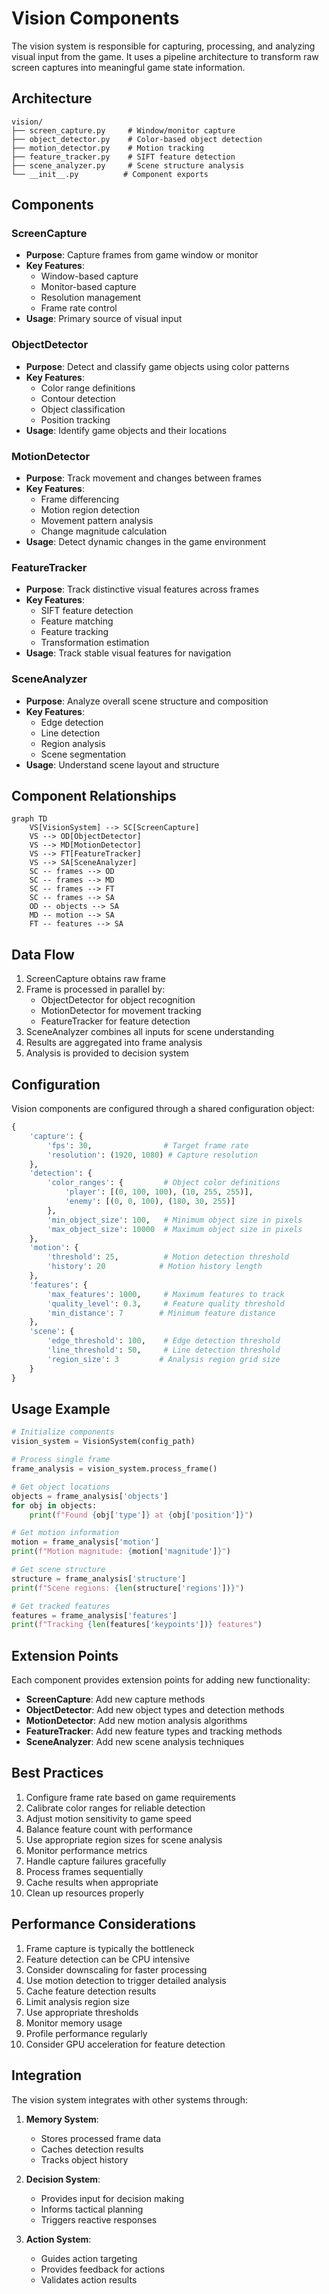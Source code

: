 # Vision Components

The vision system is responsible for capturing, processing, and analyzing visual input from the game. It uses a pipeline architecture to transform raw screen captures into meaningful game state information.

## Architecture

```
vision/
├── screen_capture.py     # Window/monitor capture
├── object_detector.py    # Color-based object detection
├── motion_detector.py    # Motion tracking
├── feature_tracker.py    # SIFT feature detection
├── scene_analyzer.py     # Scene structure analysis
└── __init__.py          # Component exports
```

## Components

### ScreenCapture
- **Purpose**: Capture frames from game window or monitor
- **Key Features**:
  - Window-based capture
  - Monitor-based capture
  - Resolution management
  - Frame rate control
- **Usage**: Primary source of visual input

### ObjectDetector
- **Purpose**: Detect and classify game objects using color patterns
- **Key Features**:
  - Color range definitions
  - Contour detection
  - Object classification
  - Position tracking
- **Usage**: Identify game objects and their locations

### MotionDetector
- **Purpose**: Track movement and changes between frames
- **Key Features**:
  - Frame differencing
  - Motion region detection
  - Movement pattern analysis
  - Change magnitude calculation
- **Usage**: Detect dynamic changes in the game environment

### FeatureTracker
- **Purpose**: Track distinctive visual features across frames
- **Key Features**:
  - SIFT feature detection
  - Feature matching
  - Feature tracking
  - Transformation estimation
- **Usage**: Track stable visual features for navigation

### SceneAnalyzer
- **Purpose**: Analyze overall scene structure and composition
- **Key Features**:
  - Edge detection
  - Line detection
  - Region analysis
  - Scene segmentation
- **Usage**: Understand scene layout and structure

## Component Relationships

```mermaid
graph TD
    VS[VisionSystem] --> SC[ScreenCapture]
    VS --> OD[ObjectDetector]
    VS --> MD[MotionDetector]
    VS --> FT[FeatureTracker]
    VS --> SA[SceneAnalyzer]
    SC -- frames --> OD
    SC -- frames --> MD
    SC -- frames --> FT
    SC -- frames --> SA
    OD -- objects --> SA
    MD -- motion --> SA
    FT -- features --> SA
```

## Data Flow

1. ScreenCapture obtains raw frame
2. Frame is processed in parallel by:
   - ObjectDetector for object recognition
   - MotionDetector for movement tracking
   - FeatureTracker for feature detection
3. SceneAnalyzer combines all inputs for scene understanding
4. Results are aggregated into frame analysis
5. Analysis is provided to decision system

## Configuration

Vision components are configured through a shared configuration object:

```python
{
    'capture': {
        'fps': 30,                # Target frame rate
        'resolution': (1920, 1080) # Capture resolution
    },
    'detection': {
        'color_ranges': {         # Object color definitions
            'player': [(0, 100, 100), (10, 255, 255)],
            'enemy': [(0, 0, 100), (180, 30, 255)]
        },
        'min_object_size': 100,   # Minimum object size in pixels
        'max_object_size': 10000  # Maximum object size in pixels
    },
    'motion': {
        'threshold': 25,          # Motion detection threshold
        'history': 20            # Motion history length
    },
    'features': {
        'max_features': 1000,     # Maximum features to track
        'quality_level': 0.3,     # Feature quality threshold
        'min_distance': 7        # Minimum feature distance
    },
    'scene': {
        'edge_threshold': 100,    # Edge detection threshold
        'line_threshold': 50,     # Line detection threshold
        'region_size': 3         # Analysis region grid size
    }
}
```

## Usage Example

```python
# Initialize components
vision_system = VisionSystem(config_path)

# Process single frame
frame_analysis = vision_system.process_frame()

# Get object locations
objects = frame_analysis['objects']
for obj in objects:
    print(f"Found {obj['type']} at {obj['position']}")

# Get motion information
motion = frame_analysis['motion']
print(f"Motion magnitude: {motion['magnitude']}")

# Get scene structure
structure = frame_analysis['structure']
print(f"Scene regions: {len(structure['regions'])}")

# Get tracked features
features = frame_analysis['features']
print(f"Tracking {len(features['keypoints'])} features")
```

## Extension Points

Each component provides extension points for adding new functionality:

- **ScreenCapture**: Add new capture methods
- **ObjectDetector**: Add new object types and detection methods
- **MotionDetector**: Add new motion analysis algorithms
- **FeatureTracker**: Add new feature types and tracking methods
- **SceneAnalyzer**: Add new scene analysis techniques

## Best Practices

1. Configure frame rate based on game requirements
2. Calibrate color ranges for reliable detection
3. Adjust motion sensitivity to game speed
4. Balance feature count with performance
5. Use appropriate region sizes for scene analysis
6. Monitor performance metrics
7. Handle capture failures gracefully
8. Process frames sequentially
9. Cache results when appropriate
10. Clean up resources properly

## Performance Considerations

1. Frame capture is typically the bottleneck
2. Feature detection can be CPU intensive
3. Consider downscaling for faster processing
4. Use motion detection to trigger detailed analysis
5. Cache feature detection results
6. Limit analysis region size
7. Use appropriate thresholds
8. Monitor memory usage
9. Profile performance regularly
10. Consider GPU acceleration for feature detection

## Integration

The vision system integrates with other systems through:

1. **Memory System**:
   - Stores processed frame data
   - Caches detection results
   - Tracks object history

2. **Decision System**:
   - Provides input for decision making
   - Informs tactical planning
   - Triggers reactive responses

3. **Action System**:
   - Guides action targeting
   - Provides feedback for actions
   - Validates action results
